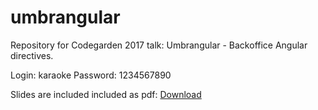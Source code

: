 # umbrangular
Repository for Codegarden 2017 talk: Umbrangular - Backoffice Angular directives.

Login: karaoke 
Password: 1234567890

Slides are included included as pdf: [Download](UmbrAngular.pdf) 
